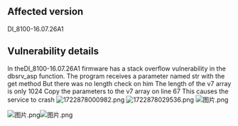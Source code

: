 

## Affected version
DI_8100-16.07.26A1
## Vulnerability details
 In theDI_8100-16.07.26A1 firmware has a stack overflow vulnerability in the dbsrv_asp function. 
The program receives a parameter named str with the get method
But there was no length check on him
The length of the v7 array is only 1024
Copy the parameters to the v7 array on line 67
This causes the service to crash
![1722878000982.png](https://cdn.nlark.com/yuque/0/2024/png/43672949/1722878006716-992507b2-bec3-4401-8dd6-0eb056720373.png#averageHue=%23fdfbfb&clientId=u82a8ebed-122c-4&from=paste&height=399&id=ue7b2311d&originHeight=488&originWidth=880&originalType=binary&ratio=1.2244897959183674&rotation=0&showTitle=false&size=43264&status=done&style=none&taskId=uda636f42-a585-49d3-b771-e52cbc000b8&title=&width=718.6666666666666)
![1722878029536.png](https://cdn.nlark.com/yuque/0/2024/png/43672949/1722878033978-912d551f-b27b-47b5-9688-ebe0eb8e9733.png#averageHue=%23fcfbfb&clientId=u82a8ebed-122c-4&from=paste&height=333&id=u08ece795&originHeight=408&originWidth=784&originalType=binary&ratio=1.2244897959183674&rotation=0&showTitle=false&size=23290&status=done&style=none&taskId=uae1c1ad9-76a0-48d2-b8f0-5808724f62a&title=&width=640.2666666666667)
![图片.png](https://cdn.nlark.com/yuque/0/2024/png/43672949/1722878185546-dbee099e-a190-47ae-ab21-b752dfd66588.png#averageHue=%23ebebea&clientId=u82a8ebed-122c-4&from=paste&height=1017&id=u3a2b4157&originHeight=1245&originWidth=1203&originalType=binary&ratio=1.2244897959183674&rotation=0&showTitle=false&size=477521&status=done&style=none&taskId=ua4a6e9a3-2789-47b5-b0a9-d5c097963f1&title=&width=982.4499999999999)

![图片.png](https://cdn.nlark.com/yuque/0/2024/png/43672949/1722877952369-b979b13e-f3df-4b49-b213-739b1c45759f.png#averageHue=%23f8f1f1&clientId=u82a8ebed-122c-4&from=paste&height=903&id=u38c43198&originHeight=1106&originWidth=939&originalType=binary&ratio=1.2244897959183674&rotation=0&showTitle=false&size=80355&status=done&style=none&taskId=ufb57c0d3-bb00-41ea-b8ec-ab7e64e4284&title=&width=766.85)![图片.png](https://cdn.nlark.com/yuque/0/2024/png/43672949/1722878214699-664002bc-1678-471b-a74a-0c736a1813b0.png#averageHue=%23fdfdfd&clientId=u82a8ebed-122c-4&from=paste&height=877&id=ud9b5bcbb&originHeight=1074&originWidth=1248&originalType=binary&ratio=1.2244897959183674&rotation=0&showTitle=false&size=99658&status=done&style=none&taskId=uc8c0183d-2db8-4426-9039-41ff3f55fc5&title=&width=1019.1999999999999)
